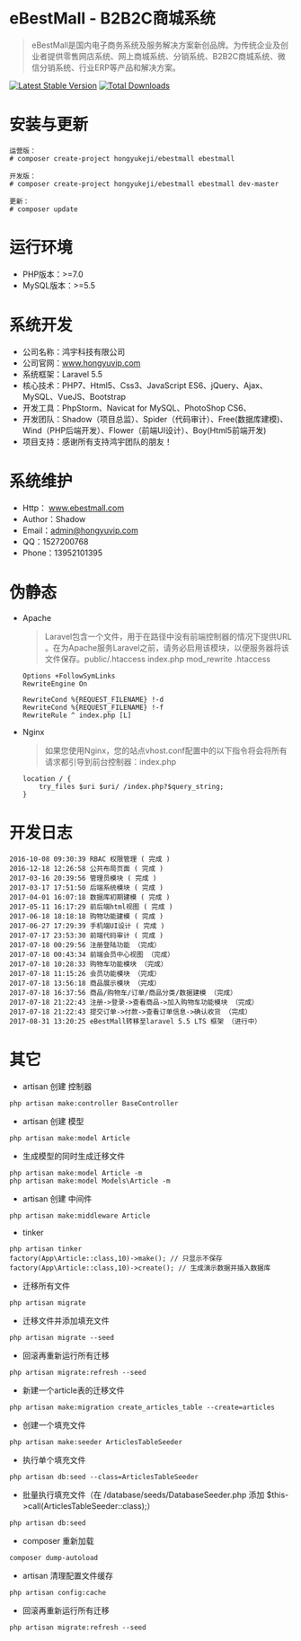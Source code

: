 eBestMall - B2B2C商城系统
===============================
> eBestMall是国内电子商务系统及服务解决方案新创品牌。为传统企业及创业者提供零售网店系统、网上商城系统、分销系统、B2B2C商城系统、微信分销系统、行业ERP等产品和解决方案。

[![Latest Stable Version](https://poser.pugx.org/hongyukeji/ebestmall/v/stable.png)](https://packagist.org/packages/hongyukeji/ebestmall)
[![Total Downloads](https://poser.pugx.org/hongyukeji/ebestmall/downloads.png)](https://packagist.org/packages/hongyukeji/ebestmall)

# 安装与更新

```
运营版：
# composer create-project hongyukeji/ebestmall ebestmall

开发版：
# composer create-project hongyukeji/ebestmall ebestmall dev-master

更新：
# composer update
```

# 运行环境

* PHP版本：>=7.0
* MySQL版本：>=5.5

# 系统开发

* 公司名称：鸿宇科技有限公司
* 公司官网：www.hongyuvip.com
* 系统框架：Laravel 5.5
* 核心技术：PHP7、Html5、Css3、JavaScript ES6、jQuery、Ajax、MySQL、VueJS、Bootstrap
* 开发工具：PhpStorm、Navicat for MySQL、PhotoShop CS6、
* 开发团队：Shadow（项目总监）、Spider（代码审计）、Free(数据库建模)、Wind（PHP后端开发）、Flower（前端UI设计）、Boy(Html5前端开发)
* 项目支持：感谢所有支持鸿宇团队的朋友！

# 系统维护

* Http： www.ebestmall.com
* Author：Shadow
* Email：admin@hongyuvip.com
* QQ：1527200768
* Phone：13952101395

# 伪静态

* Apache
    > Laravel包含一个文件，用于在路径中没有前端控制器的情况下提供URL 。在为Apache服务Laravel之前，请务必启用该模块，以便服务器将该文件保存。public/.htaccess index.php mod_rewrite .htaccess
    ```
    Options +FollowSymLinks
    RewriteEngine On
    
    RewriteCond %{REQUEST_FILENAME} !-d
    RewriteCond %{REQUEST_FILENAME} !-f
    RewriteRule ^ index.php [L]
    ```

* Nginx
    > 如果您使用Nginx，您的站点vhost.conf配置中的以下指令将会将所有请求都引导到前台控制器：index.php
    ```
    location / {
        try_files $uri $uri/ /index.php?$query_string;
    }
    ```

# 开发日志

```
2016-10-08 09:30:39 RBAC 权限管理 ( 完成 )
2016-12-18 12:26:58 公共布局页面 ( 完成 )
2017-03-16 20:39:56 管理员模块 ( 完成 )
2017-03-17 17:51:50 后端系统模块 ( 完成 )
2017-04-01 16:07:18 数据库初期建模 ( 完成 )
2017-05-11 16:17:29 前后端html视图 ( 完成 )
2017-06-18 18:18:18 购物功能建模 ( 完成 )
2017-06-27 17:29:39 手机端UI设计 ( 完成 )
2017-07-17 23:53:30 前端代码审计 ( 完成 )
2017-07-18 00:29:56 注册登陆功能 （完成）
2017-07-18 00:43:34 前端会员中心视图 （完成）
2017-07-18 10:28:33 购物车功能模块 （完成）
2017-07-18 11:15:26 会员功能模块 （完成）
2017-07-18 13:56:18 商品展示模块 （完成）
2017-07-18 16:37:56 商品/购物车/订单/商品分类/数据建模 （完成）
2017-07-18 21:22:43 注册->登录->查看商品->加入购物车功能模块 （完成）
2017-07-18 21:22:43 提交订单->付款->查看订单信息->确认收货 （完成）
2017-08-31 13:20:25 eBestMall转移至laravel 5.5 LTS 框架 （进行中）
```

# 其它

* artisan 创建 控制器
```
php artisan make:controller BaseController
```
* artisan 创建 模型
```
php artisan make:model Article
```

* 生成模型的同时生成迁移文件
```
php artisan make:model Article -m
php artisan make:model Models\Article -m
```

* artisan 创建 中间件
```
php artisan make:middleware Article
```

* tinker
```
php artisan tinker
factory(App\Article::class,10)->make(); // 只显示不保存
factory(App\Article::class,10)->create(); // 生成演示数据并插入数据库
```

* 迁移所有文件
```
php artisan migrate
```

* 迁移文件并添加填充文件
```
php artisan migrate --seed
```

* 回滚再重新运行所有迁移
```
php artisan migrate:refresh --seed
```

* 新建一个article表的迁移文件
```
php artisan make:migration create_articles_table --create=articles
```

* 创建一个填充文件
```
php artisan make:seeder ArticlesTableSeeder
```

* 执行单个填充文件
```
php artisan db:seed --class=ArticlesTableSeeder
```

* 批量执行填充文件（在 /database/seeds/DatabaseSeeder.php 添加 $this->call(ArticlesTableSeeder::class);）
```
php artisan db:seed     
```

* composer 重新加载
```
composer dump-autoload
```

* artisan 清理配置文件缓存
```
php artisan config:cache
```

* 回滚再重新运行所有迁移
```
php artisan migrate:refresh --seed
```